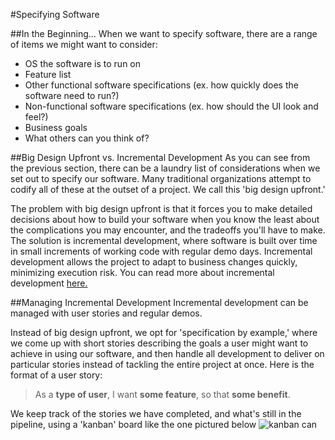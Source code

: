 #Specifying Software

##In the Beginning...
When we want to specify software, there are a range of items we might want to consider:
- OS the software is to run on
- Feature list
- Other functional software specifications (ex. how quickly does the software need to run?)
- Non-functional software specifications (ex. how should the UI look and feel?)
- Business goals
- What others can you think of?

##Big Design Upfront vs. Incremental Development
As you can see from the previous section, there can be a laundry list of considerations when we set out to specify our software. Many traditional organizations attempt to codify all of these at the outset of a project. We call this 'big design upfront.'

The problem with big design upfront is that it forces you to make detailed decisions about how to build your software when you know the least about the complications you may encounter, and the tradeoffs you'll have to make. The solution is incremental development, where software is built over time in small increments of working code with regular demo days. Incremental development allows the project to adapt to business changes quickly, minimizing execution risk. You can read more about incremental development [here.](https://en.wikipedia.org/wiki/Incremental_build_model)

##Managing Incremental Development
Incremental development can be managed with user stories and regular demos.

Instead of big design upfront, we opt for 'specification by example,' where we come up with short stories describing the goals a user might want to achieve in using our software, and then handle all development to deliver on particular stories instead of tackling the entire project at once. Here is the format of a user story:
> As a **type of user**, I want **some feature**, so that **some benefit**.

We keep track of the stories we have completed, and what's still in the pipeline, using a 'kanban' board like the one pictured below
![kanban can](http://leankit.com/learn/wp-content/uploads/2015/11/kanban-board-e60650d1-1.jpg)
